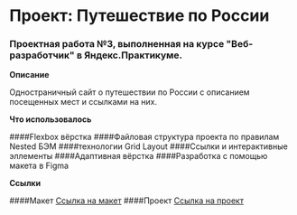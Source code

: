 # Проект: Путешествие по России

### Проектная работа №3, выполненная на курсе "Веб-разработчик" в Яндекс.Практикуме.

**Описание**

Одностраничный сайт о путешествии по России с описанием посещенных мест и ссылками на них.

**Что использовалось**

####Flexbox вёрстка 
####Файловая структура проекта по правилам Nested БЭМ
####технологии Grid Layout
####Ссылки и интерактивные эллементы
####Адаптивная вёрстка
####Разработка с помощью макета в Figma

**Ссылки**

####Макет [Ссылка на макет](https://www.figma.com/file/5S2WSbEFL6awjVWJ0NWL8Q/Sprint-3_-Russia-_-desktop-%2B-mobile?node-id=28503%3A0)
####Проект [Ссылка на проект](https://GladkovaElizaveta/github.io/russian-travel/)

